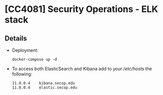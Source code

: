 # [CC4081] Security Operations - ELK stack

## Details
* Deployment:
    ```shell
    docker-compose up -d
    ```
* To access both ElasticSearch and Kibana add to your */etc/hosts* the following:
    ```shell
    11.0.0.4	kibana.secop.edu
    11.0.0.4	elastic.secop.edu
    ```
